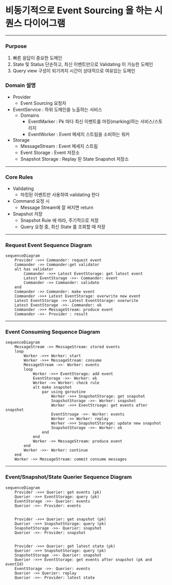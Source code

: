 비동기적으로 Event Sourcing 을 하는 시퀀스 다이어그램
========================================
* * *
### Purpose
1. 빠른 응답이 중요한 도메인
2. State 및 Status 단순하고, 최신 이벤트만으로 Validating 이 가능한 도메인
3. Query view 구성이 되기까지 시간이 상대적으로 여유있는 도메인
### Domain 설명
- Provider
  - Event Sourcing 요청자
- EventService : 하위 도메인을 노출하는 서비스
  - Domains
    - EventMarker : Pk 마다 최신 이벤트를 마킹(marking)하는 서비스/스토리지
    - EventWorker : Event 메세지 스트림을 소비하는 워커
- Storage
  - MessageStream : Event 메세지 스트림
  - Event Storage : Event 저장소
  - Snapshot Storage : Replay 된 State Snapshot 저장소
* * *
### Core Rules
- Validating
  - 마킹된 이벤트만 사용하여 validating 한다
- Command 요청 시
  - Message Stream에 잘 써지면 return
- Snapshot 저장
  - Snapshot Rule 에 따라, 주기적으로 저장
  - Query 요청 중, 최신 State 를 조회할 때 저장

* * *
### Request Event Sequence Diagram
```mermaid
sequenceDiagram
    Provider ->>+ Commander: request event
    Commander ->> Commander:get validator
    alt has validator
        Commander ->>+ Latest EventStorage: get latest event
        Latest EventStorage ->>- Commander: event
        Commander ->> Commander: validate
    end
    Commander ->> Commander: make event
    Commander ->>+ Latest EventStorage: overwrite new event
    Latest EventStorage ->> Latest EventStorage: overwrite
    Latest EventStorage ->>- Commander: ok
    Commander ->>+ MessageStream: produce event
    Commander ->>- Provider : result
```
* * *
### Event Consuming Sequence Diagram
```mermaid
sequenceDiagram
    MessageStream ->> MessageStream: stored events
    loop
        Worker ->>+ Worker: start
        Worker ->>+ MessageStream: consume
        MessageStream ->>- Worker: events
        loop
            Worker ->>+ EventStorage: add event
            EventStorage ->>- Worker: ok
            Worker ->> Worker: check rule
            alt make snapshot
                par using goroutine
                    Worker ->>+ SnapshotStorage: get snapshot
                    SnapshotStorage ->>- Worker: snapshot
                    Worker ->>+ EventStroage: get events after snapshot
                    EventStroage ->>- Worker: events
                    Worker ->> Worker: replay
                    Worker ->>+ SnapshotStorage: update new snapshot
                    SnapshotStorage ->>- Worker: ok
                end
            end
            Worker ->> MessageStream: produce event
        end
        Worker ->>- Worker: continue
    end
    Worker ->> MessageStream: commit consume messages
```
* * *
### Event/Snapshot/State Querier Sequence Diagram
```mermaid
sequenceDiagram
    Provider ->>+ Querier: get events (pk)
    Querier ->>+ EventStorage: query (pk)
    EventStorage ->>- Querier: events
    Querier ->>- Provider: events
    
    
    Provider ->>+ Querier: get snapshot (pk)
    Querier ->>+ SnapshotStorage: query (pk)
    SnapshotStorage ->>- Querier: snapshot
    Querier ->>- Provider: snapshot
    
    
    Provider ->>+ Querier: get latest state (pk)
    Querier ->>+ SnapshotStorage: query (pk)
    SnapshotStorage ->>- Querier: snapshot
    Querier ->>+ EventStorage: get events after snapshot (pk and eventId)
    EventStorage ->>- Querier: events
    Querier ->> Querier: replay
    Querier ->>- Provider: latest state
```